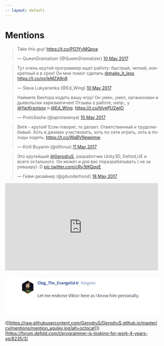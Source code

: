 ```yaml
---
-- layout: default
---
```


# [](#mentions)Mentions

<blockquote class="twitter-tweet" data-lang="en-gb"><p lang="en" dir="ltr">Take this guy! <a href="https://t.co/PG1YvMQpva">https://t.co/PG1YvMQpva</a></p>&mdash; QueenDramatizer (@QueenDramatizer) <a href="https://twitter.com/QueenDramatizer/status/862328359870758914">10 May 2017</a></blockquote>
<script async src="//platform.twitter.com/widgets.js" charset="utf-8"></script>

<blockquote class="twitter-tweet" data-lang="en-gb"><p lang="ru" dir="ltr">Тут очень крутой программер ищет работу: быстрый, четкий, конкретный и в срок! Он мне помог сделать <a href="https://twitter.com/make_it_less">@make_it_less</a> <a href="https://t.co/os1eMZA9n8">https://t.co/os1eMZA9n8</a></p>&mdash; Slava Lukyanenka (@Ed_Wing) <a href="https://twitter.com/Ed_Wing/status/862333623017631744">10 May 2017</a></blockquote>
<script async src="//platform.twitter.com/widgets.js" charset="utf-8"></script>

<blockquote class="twitter-tweet" data-lang="en-gb"><p lang="ru" dir="ltr">Наймите Виктора кодить вашу игру! Он умен, умел, организован и дьявольски харизматичен! Отзывы о работе, напр., у <a href="https://twitter.com/YarKravtsov">@YarKravtsov</a> и <a href="https://twitter.com/Ed_Wing">@Ed_Wing</a>. <a href="https://t.co/hIyePU2wIO">https://t.co/hIyePU2wIO</a></p>&mdash; ProtoSasha (@aprotasenya) <a href="https://twitter.com/aprotasenya/status/862354036854583296">10 May 2017</a></blockquote>
<script async src="//platform.twitter.com/widgets.js" charset="utf-8"></script>

<blockquote class="twitter-tweet" data-lang="en-gb"><p lang="ru" dir="ltr">Витя - крутой! Если говорит, то делает. Ответственный и трудолюбивый. Хоть в джемах участвовать, хоть по сети играть, хоть в походы ходить. <a href="https://t.co/WaBV9ewpmw">https://t.co/WaBV9ewpmw</a></p>&mdash; Kirill Buyanin (@diforus) <a href="https://twitter.com/diforus/status/862474467007635456">11 May 2017</a></blockquote>
<script async src="//platform.twitter.com/widgets.js" charset="utf-8"></script>

<blockquote class="twitter-tweet" data-lang="en-gb"><p lang="ru" dir="ltr">Это крутейший <a href="https://twitter.com/GerodruS">@GerodruS</a>, разработчик Unity3D, Defold,UE и всего остального. Он может и для вас поразрабатывать ( не за ревшару) :D <a href="https://t.co/cRy3tKQqoE">pic.twitter.com/cRy3tKQqoE</a></p>&mdash; Гейм-дизайнер (@gdunderhood) <a href="https://twitter.com/gdunderhood/status/865128060328308737">18 May 2017</a></blockquote>
<script async src="//platform.twitter.com/widgets.js" charset="utf-8"></script>

<iframe src="https://www.facebook.com/plugins/post.php?href=https%3A%2F%2Fwww.facebook.com%2Fyaroslav.kravtsov%2Fposts%2F10155365752422853&width=500" width="500" height="285" style="border:none;overflow:hidden" scrolling="no" frameborder="0" allowTransparency="true"></iframe>

![alt text](https://raw.githubusercontent.com/GerodruS/GerodruS.github.io/master/cv/mentions/mention_king.jpg)

([[https://raw.githubusercontent.com/GerodruS/GerodruS.github.io/master/cv/mentions/mention_agulev.jpg|alt=octocat]])[https://forum.defold.com/t/programmer-is-looking-for-work-4-years-xp/8235/3]
